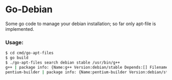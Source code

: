 # Go-Debian

Some go code to manage your debian installation; so far only apt-file is implemented.

### Usage:
```bash
$ cd cmd/go-apt-files
$ go build
$ ./go-apt-files search debian stable /usr/bin/g++
g++ | package info: {Name:g++ Version:debian/stable Depends:[] Filename:pool/main/g/gcc-defaults/g++_12.2.0-3_amd64.deb} | popularity: 1626
pentium-builder | package info: {Name:pentium-builder Version:debian/stable Depends:[] Filename:pool/main/p/pentium-builder/pentium-builder_0.21+nmu2_all.deb} | popularity: 46905
```
